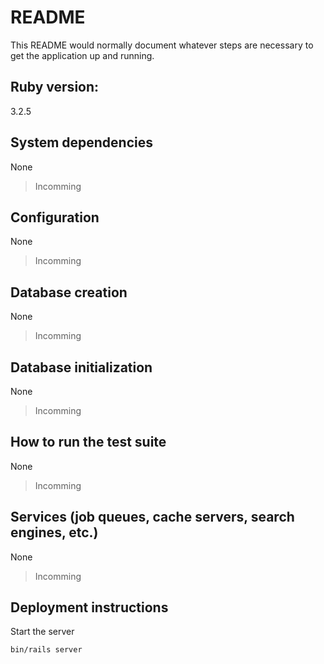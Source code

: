 # README

This README would normally document whatever steps are necessary to get the
application up and running.

## Ruby version:

3.2.5

## System dependencies
None

> Incomming

## Configuration
None

> Incomming

## Database creation
None

> Incomming

## Database initialization
None

> Incomming

## How to run the test suite
None

> Incomming

## Services (job queues, cache servers, search engines, etc.)
None

> Incomming

## Deployment instructions

Start the server
```sh
bin/rails server
```
